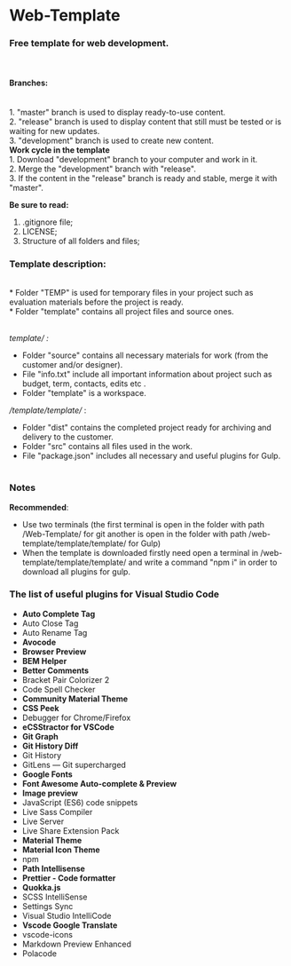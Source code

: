 <h1>Web-Template</h1>
<h3>Free template for web development.</h3></br>
<h4>Branches:</h4></br>
1. "master" branch is used to display ready-to-use content.</br>
2. "release" branch is used to display content that still must be tested or is waiting for new updates.</br>
3. "development" branch is used to create new content.</br>
<b>Work cycle in the template</b></br>
1. Download "development" branch to your computer and work in it.</br>
2. Merge the "development" branch with "release".</br>
3. If the content in the "release" branch is ready and stable, merge it with "master".</br>

<b>Be sure to read:</b></br>

1. .gitignore file;</br>
2. LICENSE;</br>
3. Structure of all folders and files;</br>

<h3>Template description:</h3></br>
* Folder "TEMP" is used for temporary files in your project such as evaluation materials before the project is ready.</br>
* Folder "template" contains all project files and source ones.</br></br>

<i>template/ :</i></br>

- Folder "source" contains all necessary materials for work (from the customer and/or designer).</br>
- File "info.txt" include all important information about project such as budget, term, contacts, edits etc .</br>
- Folder "template" is a workspace.</br>

<i>/template/template/</i> : </br>

- Folder "dist" contains the completed project ready for archiving and delivery to the customer.</br>
- Folder "src" contains all files used in the work.</br>
- File "package.json" includes all necessary and useful plugins for Gulp.</br>

# <h3>Notes</h3>

<b>Recommended</b>:</br>

- Use two terminals (the first terminal is open in the folder with path /Web-Template/ for git another is open in the folder with path /web-template/template/template/ for Gulp)</br>
- When the template is downloaded firstly need open a terminal in /web-template/template/template/ and write a command "npm i" in order to download all plugins for gulp.</br>

<p>
    <h3>The list of useful plugins for Visual Studio Code</h3>
    <ul>
        <li><b>Auto Complete Tag</b></li>
        <li>Auto Close Tag</li>
        <li>Auto Rename Tag</li>
        <li><b>Avocode</b></li>
        <li><b>Browser Preview</b></li>
        <li><b>BEM Helper</b></li>
        <li><b>Better Comments</b></li>
        <li>Bracket Pair Colorizer 2</li>
        <li>Code Spell Checker</li>
        <li><b>Community Material Theme</b></li>
        <li><b>CSS Peek</b></li>
        <li>Debugger for Chrome/Firefox</li>
        <li><b>eCSStractor for VSCode</b></li>
        <li><b>Git Graph</b></li>
        <li><b>Git History Diff</b></li>
        <li>Git History</li>
        <li>GitLens — Git supercharged</li>
        <li><b>Google Fonts</b></li>
        <li><b>Font Awesome Auto-complete & Preview</b></li>
        <li><b>Image preview</b></li>
        <li>JavaScript (ES6) code snippets</li>
        <li>Live Sass Compiler</li>
        <li>Live Server</li>
        <li>Live Share Extension Pack</li>
        <li><b>Material Theme</b></li>
        <li><b>Material Icon Theme</b></li>
        <li>npm</li>
        <li><b>Path Intellisense</b></li>
        <li><b>Prettier - Code formatter</b></li>
        <li><b>Quokka.js</b></li>
        <li>SCSS IntelliSense</li>
        <li>Settings Sync</li>
        <li>Visual Studio IntelliCode</li>
        <li><b>Vscode Google Translate</b></li>
        <li>vscode-icons</li>
        <li>Markdown Preview Enhanced</li>
        <li>Polacode</li>
    </ul>
</p>
